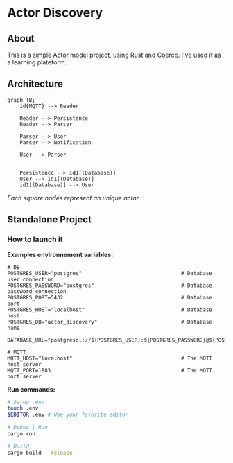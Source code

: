 # Actor Discovery

## About

This is a simple [Actor model](https://en.wikipedia.org/wiki/Actor_model) project, using Rust and [Coerce](https://crates.io/crates/coerce). I've used it as a learning plateform.

## Architecture

```mermaid
graph TB;
    id{MQTT} --> Reader

    Reader --> Persistence
    Reader --> Parser

    Parser --> User
    Parser --> Notification

    User --> Parser


    Persistence --> id1[(Database)]
    User --> id1[(Database)]
    id1[(Database)] --> User
```

_Each square nodes represent an unique actor_

## Standalone Project

### How to launch it

**Examples environnement variables:**

```env
# DB
POSTGRES_USER="postgres"                                # Database user connection
POSTGRES_PASSWORD="postgres"                            # Database password connection
POSTGRES_PORT=5432                                      # Database port
POSTGRES_HOST="localhost"                               # Database host
POSTGRES_DB="actor_discovery"                           # Database name

DATABASE_URL="postgresql://${POSTGRES_USER}:${POSTGRES_PASSWORD}@${POSTGRES_HOST}:${POSTGRES_PORT}/${POSTGRES_DB}"

# MQTT
MQTT_HOST="localhost"                                   # The MQTT host server
MQTT_PORT=1883                                          # The MQTT port server
```

**Run commands:**

```sh
# Setup .env
touch .env
$EDITOR .env # Use your favorite editor

# Debug | Run
cargo run

# Build
cargo build --release
```
